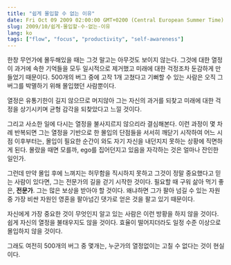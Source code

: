 ```yaml
---
title: "쉽게 몰입할 수 없는 이유"
date: Fri Oct 09 2009 02:00:00 GMT+0200 (Central European Summer Time)
slug: 2009/10/쉽게-몰입할-수-없는-이유
lang: ko
tags: ["flow", "focus", "productivity", "self-awareness"]
---
```


한창 무언가에 몰두해있을 때는 그것 말고는 아무것도 보이지 않는다. 그것에 대한 열정이 과거에 속한 기억들을 모두 일시적으로 제거했고 미래에 대한 걱정조차 둔감하게 만들었기 때문이다. 500개의 버그 중에 고작 1개 고쳤다고 기뻐할 수 있는 사람은 오직 그 버그를 박멸하기 위해 몰입했던 사람뿐이다.

열정은 유통기한이 길지 않으므로 머지않아 그는 자신의 과거를 되찾고 미래에 대한 걱정을 상기시키며 균형 감각을 되찾았다고 느낄 것이다.

그리고 사소한 일에 다시는 열정을 불사지르지 않으리라 결심해본다. 이런 과정이 몇 차례 반복되면 그는 열정을 기반으로 한 몰입의 단점들을 서서히 깨닫기 시작하여 어느 시점 이후부터는, 몰입이 필요한 순간이 와도 자기 자신을 내던지지 못하는 상황에 직면하게 된다. 몰랐을 때면 모를까, ego를 집어던지고 있음을 자각하는 것은 얼마나 잔인한 일인가.

그런데 만약 몰입 후에 느껴지는 허무함을 직시하지 못하고 그것이 정말 중요했다고 믿는 사람이 있다면, 그는 전문가의 길을 걷기 시작한 것이다. 필요할 때 구워 삶아 먹기 좋은, **전문가**. 그는 많은 보상을 받아야 할 것이다. 왜냐하면 그가 팔아 넘길 수 있는 자원 중 가장 비싼 자원인 영혼을 팔아넘긴 댓가로 얻은 것을 팔고 있기 때문이다.

자신에게 가장 중요한 것이 무엇인지 알고 있는 사람은 이런 방황을 하지 않을 것이다. 쉽게 자신의 열정을 불태우지도 않을 것이다. 효율이 떨어지더라도 일정 수준 이상으로 몰입하지 않을 것이다.

그래도 여전히 500개의 버그 중 몇개는, 누군가의 열정없이는 고칠 수 없다는 것이 현실이다.
